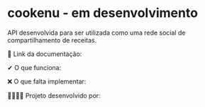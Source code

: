# cookenu - em desenvolvimento

API desenvolvida para ser utilizada como uma rede social de compartilhamento de receitas.

🔗 Link da documentação:


✔ O que funciona:

    

❌ O que falta implementar:

    

👩‍💻👨‍💻 Projeto desenvolvido por:

